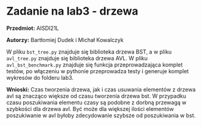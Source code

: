 # Zadanie na lab3 - drzewa
**Przedmiot:** AISDI21L

**Autorzy:** Bartłomiej Dudek i Michał Kowalczyk

W pliku `bst_tree.py` znajduje się biblioteka drzewa BST, a w pliku `avl_tree.py` znajduje się biblioteka drzewa AVL. W pliku `avl_bst_benchmark.py` znajduje się funkcja przeprowadzająca komplet testów, po włączeniu w pythonie przeprowadza testy i generuje komplet wykresów do folderu lab3.

**Wnioski:** Czas tworzenia drzewa, jak i czas usuwania elementów z drzewa avl są znacząco większe od czasu tworzenia drzewa bst. W przypadku czasu poszukiwania elementu czasy są podobne z dorbną przewagą w szybkości dla drzewa avl. Być może dla większej ilości elementów poszukiwanie w avl byłoby zdecydowanie szybsze od poszukiwania w bst.
